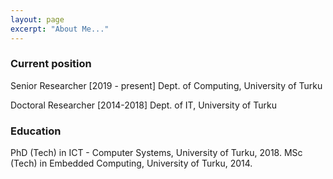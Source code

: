 ```yaml
---
layout: page
excerpt: "About Me..."
---
```


<h3>Current position </h3>
Senior Researcher [2019 - present]
Dept. of Computing, University of Turku

Doctoral Researcher [2014-2018]
Dept. of IT, University of Turku

<h3>Education </h3>
PhD (Tech) in ICT - Computer Systems, University of Turku, 2018.
MSc (Tech) in Embedded Computing, University of Turku, 2014.
